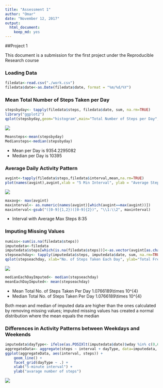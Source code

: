 ```yaml
---
title: "Assessment 1"
author: "Omar"
date: "November 12, 2017"
output: 
  html_document: 
    keep_md: yes
---
```




##Project 1

This document is a submission for the first project under the Reproducible Research course

### Loading Data


```r
filedata<-read.csv("./work.csv")
filedata$date<-as.Date(filedata$date, format = "%m/%d/%Y")
```

### Mean Total Number of Steps Taken per Day


```r
stepsbyday<- tapply(filedata$steps, filedata$date, sum, na.rm=TRUE)
library("ggplot2")
qplot(stepsbyday,geom="histogram",main="Total Number of Steps per Day",xlab="Date",ylab = "Frequency",binwidth=500)
```

![](Rmarkdown_for_project_1_files/figure-html/unnamed-chunk-2-1.png)<!-- -->

```r
Meansteps<-mean(stepsbyday)
Mediansteps<-median(stepsbyday)
```
- Mean per Day is 9354.2295082
- Median per Day is 10395

### Average Daily Activity Pattern


```r
avgint<-tapply(filedata$steps,filedata$interval,mean,na.rm=TRUE)
plot(names(avgint),avgint,xlab = "5 Min Interval", ylab = "Average Steps",type="l")
```

![](Rmarkdown_for_project_1_files/figure-html/unnamed-chunk-3-1.png)<!-- -->

```r
maxavg<- max(avgint)
maxinterval<- as.numeric(names(avgint)[which(avgint==max(avgint))])
maxinterval<-gsub("([0-9]{1,2})([0-9]{2})", "\\1:\\2", maxinterval)
```

- Interval with Average Max Steps 8:35

### Imputing Missing Values


```r
numiss<-sum(is.na(filedata$steps))
imputedata<-filedata
imputedata$steps[which(is.na(filedata$steps))]<-as.vector(avgint[as.character(filedata[which(is.na(filedata$steps)),3])])
stepseachday<- tapply(imputedata$steps, imputedata$date, sum, na.rm=TRUE)
qplot(stepseachday, xlab="No. of Steps Taken Each Day", ylab="Total Frequency", binwidth=500)
```

![](Rmarkdown_for_project_1_files/figure-html/unnamed-chunk-4-1.png)<!-- -->

```r
medianEachDayImputed<- median(stepseachday)
meanEachDayImputed<- mean(stepseachday)
```
- Mean Total No. of Steps Taken Per Day 1.0766189\times 10^{4}
- Median Total No. of Steps Taken Per Day 1.0766189\times 10^{4}

Both mean and median of imputed data are higher than the ones calculated by removing missing values; imputed missing values has created a normal distribution where the mean equals the median

### Differences in Activity Patterns between Weekdays and Weekends


```r
imputedata$dayType<- ifelse(as.POSIXlt(imputedata$date)$wday %in% c(0,6), "weekends","weekdays")
aggregateData<- aggregate(steps ~ interval + dayType, data=imputedata, mean)
ggplot(aggregateData, aes(interval, steps)) + 
    geom_line() + 
    facet_grid(dayType ~ .) +
    xlab("5-minute interval") + 
    ylab("avarage number of steps")
```

![](Rmarkdown_for_project_1_files/figure-html/unnamed-chunk-5-1.png)<!-- -->
